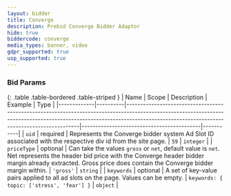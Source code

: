 ```yaml
---
layout: bidder
title: Converge
description: Prebid Converge Bidder Adaptor
hide: true
biddercode: converge
media_types: banner, video
gdpr_supported: true
usp_supported: true
---
```



### Bid Params

{: .table .table-bordered .table-striped }
| Name        | Scope    | Description                                                                                                                                                                                                             | Example                                   | Type      |
|-------------|----------|-------------------------------------------------------------------------------------------------------------------------------------------------------------------------------------------------------------------------|-------------------------------------------|-----------|
| `uid`       | required | Represents the Converge bidder system Ad Slot ID associated with the respective div id from the site page.                                                                                                              | `59`                                      | `integer` |
| `priceType` | optional | Can take the values `gross` or `net`, default value is `net`. Net represents the header bid price with the Converge header bidder margin already extracted. Gross price does contain the Converge bidder margin within. | `'gross'`                                 | `string`  |
| `keywords`  | optional | A set of key-value pairs applied to all ad slots on the page. Values can be empty.                                                                                                                                      | `keywords: { topic: ['stress', 'fear'] }` | `object`  |
